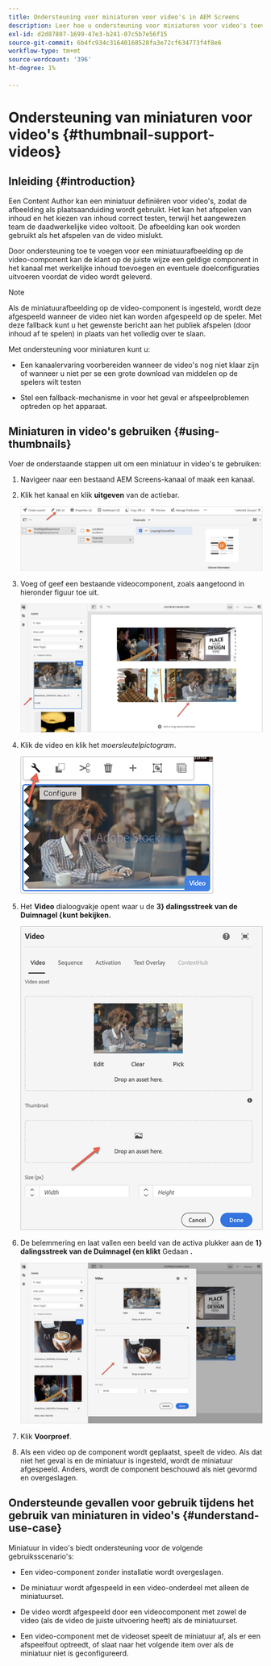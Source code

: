 ```yaml
---
title: Ondersteuning voor miniaturen voor video's in AEM Screens
description: Leer hoe u ondersteuning voor miniaturen voor video's toevoegt in AEM Screens.
exl-id: d2d87807-1699-47e3-b241-07c5b7e56f15
source-git-commit: 6b4fc934c31640168528fa3e72cf634773f4f8e6
workflow-type: tm+mt
source-wordcount: '396'
ht-degree: 1%

---
```


# Ondersteuning van miniaturen voor video&#39;s {#thumbnail-support-videos}

## Inleiding {#introduction}

Een Content Author kan een miniatuur definiëren voor video&#39;s, zodat de afbeelding als plaatsaanduiding wordt gebruikt. Het kan het afspelen van inhoud en het kiezen van inhoud correct testen, terwijl het aangewezen team de daadwerkelijke video voltooit. De afbeelding kan ook worden gebruikt als het afspelen van de video mislukt.

Door ondersteuning toe te voegen voor een miniatuurafbeelding op de video-component kan de klant op de juiste wijze een geldige component in het kanaal met werkelijke inhoud toevoegen en eventuele doelconfiguraties uitvoeren voordat de video wordt geleverd.

>[!NOTE]
>Als de miniatuurafbeelding op de video-component is ingesteld, wordt deze afgespeeld wanneer de video niet kan worden afgespeeld op de speler. Met deze fallback kunt u het gewenste bericht aan het publiek afspelen (door inhoud af te spelen) in plaats van het volledig over te slaan.

Met ondersteuning voor miniaturen kunt u:

* Een kanaalervaring voorbereiden wanneer de video&#39;s nog niet klaar zijn of wanneer u niet per se een grote download van middelen op de spelers wilt testen

* Stel een fallback-mechanisme in voor het geval er afspeelproblemen optreden op het apparaat.

## Miniaturen in video&#39;s gebruiken {#using-thumbnails}

Voer de onderstaande stappen uit om een miniatuur in video&#39;s te gebruiken:

1. Navigeer naar een bestaand AEM Screens-kanaal of maak een kanaal.

1. Klik het kanaal en klik **uitgeven** van de actiebar.

   ![afbeelding](/help/user-guide/assets/thumbnails/thumbnail-1.png)

1. Voeg of geef een bestaande videocomponent, zoals aangetoond in hieronder figuur toe uit.

   ![afbeelding](/help/user-guide/assets/thumbnails/thumbnail-2.png)

1. Klik de video en klik het *moersleutelpictogram*.

   ![afbeelding](/help/user-guide/assets/thumbnails/thumbnail-3.png)

1. Het **Video** dialoogvakje opent waar u de **3&rbrace; dalingsstreek van de Duimnagel &lbrace;kunt bekijken.**

   ![afbeelding](/help/user-guide/assets/thumbnails/thumbnail-4.png)

1. De belemmering en laat vallen een beeld van de activa plukker aan de **1&rbrace; dalingsstreek van de Duimnagel &lbrace;en klikt** Gedaan **.**

   ![afbeelding](/help/user-guide/assets/thumbnails/thumbnail-5.png)

1. Klik **Voorproef**.

1. Als een video op de component wordt geplaatst, speelt de video. Als dat niet het geval is en de miniatuur is ingesteld, wordt de miniatuur afgespeeld. Anders, wordt de component beschouwd als niet gevormd en overgeslagen.

## Ondersteunde gevallen voor gebruik tijdens het gebruik van miniaturen in video&#39;s {#understand-use-case}

Miniatuur in video&#39;s biedt ondersteuning voor de volgende gebruiksscenario&#39;s:

* Een video-component zonder installatie wordt overgeslagen.

* De miniatuur wordt afgespeeld in een video-onderdeel met alleen de miniatuurset.

* De video wordt afgespeeld door een videocomponent met zowel de video (als de video de juiste uitvoering heeft) als de miniatuurset.

* Een video-component met de videoset speelt de miniatuur af, als er een afspeelfout optreedt, of slaat naar het volgende item over als de miniatuur niet is geconfigureerd.
